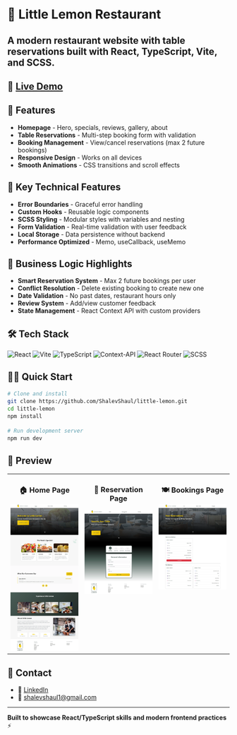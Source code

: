 # 🍋 Little Lemon Restaurant
## A modern restaurant website with table reservations built with **React**, **TypeScript**, **Vite**, and **SCSS**.

## 🚀 [Live Demo](https://little-lemon-reserve.vercel.app/)

## 📱 Features

- **Homepage** - Hero, specials, reviews, gallery, about
- **Table Reservations** - Multi-step booking form with validation
- **Booking Management** - View/cancel reservations (max 2 future bookings)
- **Responsive Design** - Works on all devices
- **Smooth Animations** - CSS transitions and scroll effects

## 🎯 Key Technical Features

- **Error Boundaries** - Graceful error handling
- **Custom Hooks** - Reusable logic components
- **SCSS Styling** - Modular styles with variables and nesting
- **Form Validation** - Real-time validation with user feedback
- **Local Storage** - Data persistence without backend
- **Performance Optimized** - Memo, useCallback, useMemo

## 🧠 Business Logic Highlights

- **Smart Reservation System** - Max 2 future bookings per user
- **Conflict Resolution** - Delete existing booking to create new one
- **Date Validation** - No past dates, restaurant hours only
- **Review System** - Add/view customer feedback
- **State Management** - React Context API with custom providers

## 🛠 Tech Stack

![React](https://img.shields.io/badge/react-%2320232a.svg?style=for-the-badge&logo=react&logoColor=%2361DAFB)
![Vite](https://img.shields.io/badge/vite-%23646CFF.svg?style=for-the-badge&logo=vite&logoColor=white)
![TypeScript](https://img.shields.io/badge/typescript-%23007ACC.svg?style=for-the-badge&logo=typescript&logoColor=white)
![Context-API](https://img.shields.io/badge/Context--Api-000000?style=for-the-badge&logo=react)
![React Router](https://img.shields.io/badge/React_Router-CA4245?style=for-the-badge&logo=react-router&logoColor=white)
![SCSS](https://img.shields.io/badge/SCSS-hotpink.svg?style=for-the-badge&logo=SASS&logoColor=white)

## 🏃‍♂️ Quick Start

```bash
# Clone and install
git clone https://github.com/ShalevShaul/little-lemon.git
cd little-lemon
npm install

# Run development server
npm run dev
```

## 📸 Preview

<table>
  <tr>
    <td width="33%" valign="top">
      <h3 align="center">🏠 Home Page</h3>
      <img src="src/assets/images/home.webp" width="100%" alt="Little lemon home page"/>
    </td>
    <!--  -->
    <td width="33%" valign="top">
      <h3 align="center">📝 Reservation Page</h3>
      <img src="src/assets/images/reservation.webp" width="100%" alt="Resreve a table page"/>
    </td>
    <!--  -->
    <td width="33%" valign="top">
      <h3 align="center">🍽️ Bookings Page</h3>
      <img src="src/assets/images/bookings.webp" width="100%" alt="Existing bookings page"/>
    </td>
  </tr>
</table>

## 📧 Contact

- 💬 [LinkedIn](https://linkedin.com/in/shalev-shaul-5843772a3)
- 📧 [shalevshaul1@gmail.com](mailto:shalevshaul1@gmail.com)

---

**Built to showcase React/TypeScript skills and modern frontend practices** ⚡